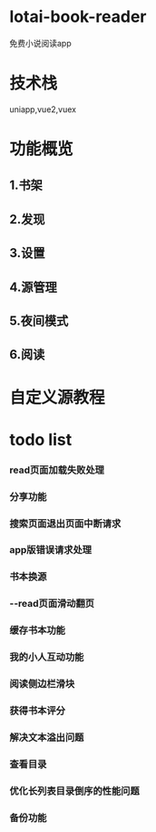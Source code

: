 # lotai-book-reader
免费小说阅读app
# 技术栈
uniapp,vue2,vuex
# 功能概览
## 1.书架
## 2.发现
## 3.设置
## 4.源管理
## 5.夜间模式
## 6.阅读

# 自定义源教程

# todo list
### read页面加载失败处理
### 分享功能
### 搜索页面退出页面中断请求
### app版错误请求处理
### 书本换源
### --read页面滑动翻页
### 缓存书本功能
### 我的小人互动功能
### 阅读侧边栏滑块
### 获得书本评分
### 解决文本溢出问题
### 查看目录
### 优化长列表目录倒序的性能问题
### 备份功能
